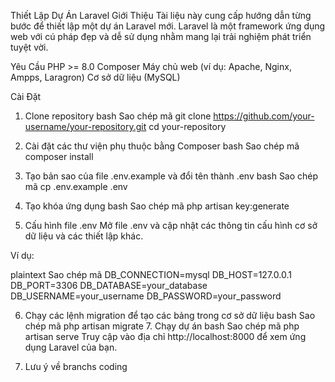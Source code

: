 Thiết Lập Dự Án Laravel
Giới Thiệu
Tài liệu này cung cấp hướng dẫn từng bước để thiết lập một dự án Laravel mới. Laravel là một framework ứng dụng web với cú pháp đẹp và dễ sử dụng nhằm mang lại trải nghiệm phát triển tuyệt vời.

Yêu Cầu
PHP >= 8.0
Composer
Máy chủ web (ví dụ: Apache, Nginx, Ampps, Laragron)
Cơ sở dữ liệu (MySQL)

Cài Đặt

1. Clone repository
   bash
   Sao chép mã
   git clone https://github.com/your-username/your-repository.git
   cd your-repository

2. Cài đặt các thư viện phụ thuộc bằng Composer
   bash
   Sao chép mã
   composer install

3. Tạo bản sao của file .env.example và đổi tên thành .env
   bash
   Sao chép mã
   cp .env.example .env

4. Tạo khóa ứng dụng
   bash
   Sao chép mã
   php artisan key:generate

5. Cấu hình file .env
   Mở file .env và cập nhật các thông tin cấu hình cơ sở dữ liệu và các thiết lập khác.

Ví dụ:

plaintext
Sao chép mã
DB_CONNECTION=mysql
DB_HOST=127.0.0.1
DB_PORT=3306
DB_DATABASE=your_database
DB_USERNAME=your_username
DB_PASSWORD=your_password

6. Chạy các lệnh migration để tạo các bảng trong cơ sở dữ liệu
   bash
   Sao chép mã
   php artisan migrate 7. Chạy dự án
   bash
   Sao chép mã
   php artisan serve
   Truy cập vào địa chỉ http://localhost:8000 để xem ứng dụng Laravel của bạn.

7. Lưu ý về branchs coding
